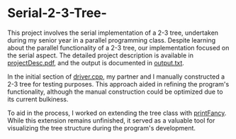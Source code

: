# Serial-2-3-Tree-

This project involves the serial implementation of a 2-3 tree, undertaken during my senior year in a parallel programming class. Despite learning about the parallel functionality of a 2-3 tree, our implementation focused on the serial aspect. The detailed project description is available in [projectDesc.pdf](projectDesc.pdf), and the output is documented in [output.txt](output.txt).

In the initial section of [driver.cpp](driver.cpp), my partner and I manually constructed a 2-3 tree for testing purposes. This approach aided in refining the program's functionality, although the manual construction could be optimized due to its current bulkiness.

To aid in the process, I worked on extending the tree class with [printFancy](printFancy.h). While this extension remains unfinished, it served as a valuable tool for visualizing the tree structure during the program's development.


